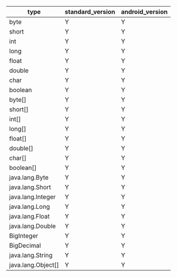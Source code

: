 
type                 | standard_version | android_version 
---------------------|------------------|----------------
byte                 | Y                | Y
short                | Y                | Y
int                  | Y                | Y
long                 | Y                | Y
float                | Y                | Y
double               | Y                | Y
char                 | Y                | Y
boolean              | Y                | Y
byte[]               | Y                | Y
short[]              | Y                | Y
int[]                | Y                | Y
long[]               | Y                | Y
float[]              | Y                | Y
double[]             | Y                | Y
char[]               | Y                | Y
boolean[]            | Y                | Y
java.lang.Byte       | Y                | Y
java.lang.Short      | Y                | Y
java.lang.Integer    | Y                | Y
java.lang.Long       | Y                | Y
java.lang.Float      | Y                | Y
java.lang.Double     | Y                | Y
BigInteger           | Y                | Y
BigDecimal           | Y                | Y
java.lang.String     | Y                | Y
java.lang.Object[]   | Y                | Y